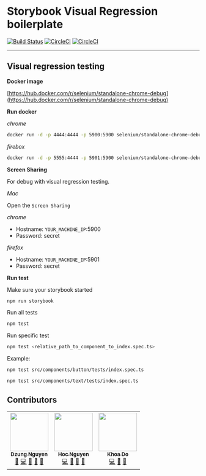 # Storybook Visual Regression boilerplate

[![Build Status](https://travis-ci.com/davidnguyen179/storybook-visual-regression-testing-boilerplate.svg?token=8bxp2xLSAoW15sG7fwhv&branch=master)](https://travis-ci.com/davidnguyen179/storybook-visual-regression-testing-boilerplate) [![CircleCI](https://circleci.com/gh/davidnguyen179/storybook-visual-regression-testing-boilerplate/tree/master.svg?style=svg)](https://circleci.com/gh/davidnguyen179/storybook-visual-regression-testing-boilerplate/tree/master) [![CircleCI](https://github.com/davidnguyen179/storybook-visual-regression-testing-boilerplate/workflows/CI/badge.svg)](https://github.com/davidnguyen179/storybook-visual-regression-testing-boilerplate/actions)

<hr />

## Visual regression testing

**Docker image**

[https://hub.docker.com/r/selenium/standalone-chrome-debug](https://hub.docker.com/r/selenium/standalone-chrome-debug)

**Run docker**

*chrome*
```bash
docker run -d -p 4444:4444 -p 5900:5900 selenium/standalone-chrome-debug
```

*firebox*
```bash
docker run -d -p 5555:4444 -p 5901:5900 selenium/standalone-chrome-debug
```

**Screen Sharing**

For debug with visual regression testing.

*Mac*

Open the `Screen Sharing`

*chrome*

- Hostname: `YOUR_MACHINE_IP`:5900
- Password: secret

*firefox*

- Hostname: `YOUR_MACHINE_IP`:5901
- Password: secret

**Run test**

Make sure your storybook started

```bash
npm run storybook
```

Run all tests

```bash
npm test
```

Run specific test

```bash
npm test <relative_path_to_component_to_index.spec.ts>
```

Example:

```bash
npm test src/components/button/tests/index.spec.ts
```

```bash
npm test src/components/text/tests/index.spec.ts
```

## Contributors

<!-- ALL-CONTRIBUTORS-LIST:START - Do not remove or modify this section -->
<!-- prettier-ignore-start -->
<!-- markdownlint-disable -->
<table>
  <tr>
    <td align="center"><a href="https://www.dzungnguyen.dev/about"><img src="https://avatars3.githubusercontent.com/u/6290720?s=460&v=4" width="100px;" alt=""/><br /><sub><b>Dzung Nguyen</b></sub></a><br /><a href="https://github.com/davidnguyen179/storybook-wdio/commits?author=davidnguyen179" title="Documentation">📖</a> <a href="https://github.com/davidnguyen179/storybook-wdio/commits?author=davidnguyen179" title="Code">💻</a> <a href="#ideas-davidnguyen179" title="Ideas, Planning, & Feedback">🤔</a> <a href="https://github.com/davidnguyen179/storybook-wdio/pulls?q=is%3Apr+reviewed-by%3Adavidnguyen179" title="Reviewed Pull Requests">👀</a> <a href="https://github.com/davidnguyen179/storybook-wdio/issues?q=author%3Adavidnguyen179" title="Bug reports">🐛</a></td>
    <td align="center"><a href="https://github.com/nvhoc"><img src="https://avatars3.githubusercontent.com/u/7335034?s=460&v=4" width="100px;" alt=""/><br /><sub><b>Hoc Nguyen</b></sub></a><br /><a href="https://github.com/davidnguyen179/storybook-wdio/commits?author=nvhoc" title="Code">💻</a> <a href="#ideas-nvhoc" title="Ideas, Planning, & Feedback">🤔</a> <a href="https://github.com/davidnguyen179/storybook-wdio/pulls?q=is%3Apr+reviewed-by%3Anvhoc" title="Reviewed Pull Requests">👀</a> <a href="https://github.com/davidnguyen179/storybook-wdio/issues?q=author%3Anvhoc" title="Bug reports">🐛</a></td>
    <td align="center"><a href="https://github.com/conandk"><img src="https://avatars3.githubusercontent.com/u/12934183?s=460&v=4" width="100px;" alt=""/><br /><sub><b>Khoa Do</b></sub></a><br /><a href="https://github.com/davidnguyen179/storybook-wdio/commits?author=conandk" title="Code">💻</a> <a href="https://github.com/davidnguyen179/storybook-wdio/pulls?q=is%3Apr+reviewed-by%3Aconandk" title="Reviewed Pull Requests">👀</a> <a href="https://github.com/davidnguyen179/storybook-wdio/issues?q=author%3Aconandk" title="Bug reports">🐛</a></td>
  </tr>
</table>

<!-- markdownlint-enable -->
<!-- prettier-ignore-end -->
<!-- ALL-CONTRIBUTORS-LIST:END -->